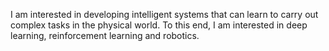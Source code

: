 I am interested in developing intelligent systems that can learn to carry out complex tasks in the physical world. To this end, I am interested in deep learning, reinforcement learning and robotics.
<!---
adi3e08/adi3e08 is a ✨ special ✨ repository because its `README.md` (this file) appears on your GitHub profile.
You can click the Preview link to take a look at your changes.
--->
